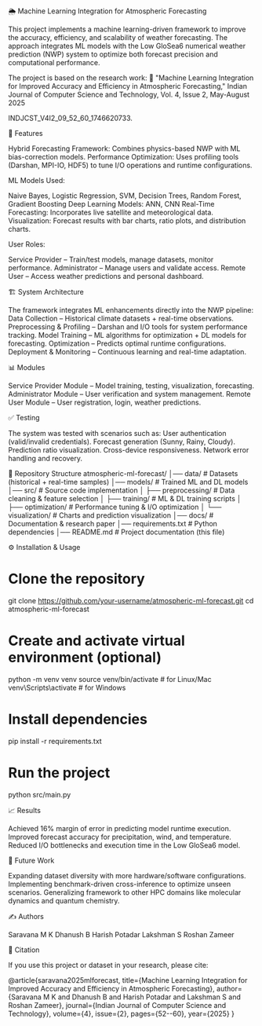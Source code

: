 🌦️ Machine Learning Integration for Atmospheric Forecasting

This project implements a machine learning-driven framework to improve the accuracy, efficiency, and scalability of weather forecasting. The approach integrates ML models with the Low GloSea6 numerical weather prediction (NWP) system to optimize both forecast precision and computational performance.

The project is based on the research work:
📄 "Machine Learning Integration for Improved Accuracy and Efficiency in Atmospheric Forecasting," Indian Journal of Computer Science and Technology, Vol. 4, Issue 2, May-August 2025 

INDJCST_V4I2_09_52_60_1746620733.

🚀 Features

Hybrid Forecasting Framework: Combines physics-based NWP with ML bias-correction models.
Performance Optimization: Uses profiling tools (Darshan, MPI-IO, HDF5) to tune I/O operations and runtime configurations.

ML Models Used:

Naive Bayes, Logistic Regression, SVM, Decision Trees, Random Forest, Gradient Boosting
Deep Learning Models: ANN, CNN
Real-Time Forecasting: Incorporates live satellite and meteorological data.
Visualization: Forecast results with bar charts, ratio plots, and distribution charts.

User Roles:

Service Provider – Train/test models, manage datasets, monitor performance.
Administrator – Manage users and validate access.
Remote User – Access weather predictions and personal dashboard.

🏗️ System Architecture

The framework integrates ML enhancements directly into the NWP pipeline:
Data Collection – Historical climate datasets + real-time observations.
Preprocessing & Profiling – Darshan and I/O tools for system performance tracking.
Model Training – ML algorithms for optimization + DL models for forecasting.
Optimization – Predicts optimal runtime configurations.
Deployment & Monitoring – Continuous learning and real-time adaptation.

📊 Modules

Service Provider Module – Model training, testing, visualization, forecasting.
Administrator Module – User verification and system management.
Remote User Module – User registration, login, weather predictions.

✅ Testing

The system was tested with scenarios such as:
User authentication (valid/invalid credentials).
Forecast generation (Sunny, Rainy, Cloudy).
Prediction ratio visualization.
Cross-device responsiveness.
Network error handling and recovery.

📂 Repository Structure
atmospheric-ml-forecast/
│── data/                 # Datasets (historical + real-time samples)
│── models/               # Trained ML and DL models
│── src/                  # Source code implementation
│   ├── preprocessing/    # Data cleaning & feature selection
│   ├── training/         # ML & DL training scripts
│   ├── optimization/     # Performance tuning & I/O optimization
│   └── visualization/    # Charts and prediction visualization
│── docs/                 # Documentation & research paper
│── requirements.txt      # Python dependencies
│── README.md             # Project documentation (this file)

⚙️ Installation & Usage
# Clone the repository
git clone https://github.com/your-username/atmospheric-ml-forecast.git
cd atmospheric-ml-forecast

# Create and activate virtual environment (optional)
python -m venv venv
source venv/bin/activate   # for Linux/Mac
venv\Scripts\activate      # for Windows

# Install dependencies
pip install -r requirements.txt

# Run the project
python src/main.py

📈 Results

Achieved 16% margin of error in predicting model runtime execution.
Improved forecast accuracy for precipitation, wind, and temperature.
Reduced I/O bottlenecks and execution time in the Low GloSea6 model.

🔮 Future Work

Expanding dataset diversity with more hardware/software configurations.
Implementing benchmark-driven cross-inference to optimize unseen scenarios.
Generalizing framework to other HPC domains like molecular dynamics and quantum chemistry.

✍️ Authors

Saravana M K
Dhanush B
Harish Potadar
Lakshman S
Roshan Zameer

📜 Citation

If you use this project or dataset in your research, please cite:

@article{saravana2025mlforecast,
  title={Machine Learning Integration for Improved Accuracy and Efficiency in Atmospheric Forecasting},
  author={Saravana M K and Dhanush B and Harish Potadar and Lakshman S and Roshan Zameer},
  journal={Indian Journal of Computer Science and Technology},
  volume={4},
  issue={2},
  pages={52--60},
  year={2025}
}
